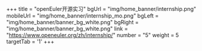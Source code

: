 +++
title = "openEuler开源实习" 
bgUrl = "img/home_banner/internship.png"
mobileUrl = "img/home_banner/internship_mo.png"
bgLeft = "img/home_banner/banner_bg_white.png"
bgRight = "img/home_banner/banner_bg_white.png"
link = "https://www.openeuler.org/zh/internship/"
number = "5"
weight =  5  
targetTab = '1'
+++